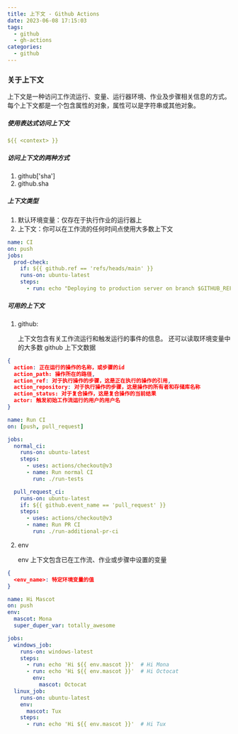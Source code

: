 ```yaml
---
title: 上下文 - Github Actions
date: 2023-06-08 17:15:03
tags:
  - github
  - gh-actions
categories:
  - github
---
```


### 关于上下文

上下文是一种访问工作流运行、变量、运行器环境、作业及步骤相关信息的方式。 每个上下文都是一个包含属性的对象，属性可以是字符串或其他对象。

##### 使用表达式访问上下文

```YAML
${{ <context> }}
```

##### 访问上下文的两种方式

1. github['sha']
2. github.sha

##### 上下文类型

1. 默认环境变量：仅存在于执行作业的运行器上
2. 上下文：你可以在工作流的任何时间点使用大多数上下文

```YAML
name: CI
on: push
jobs:
  prod-check:
    if: ${{ github.ref == 'refs/heads/main' }}
    runs-on: ubuntu-latest
    steps:
      - run: echo "Deploying to production server on branch $GITHUB_REF"
```

##### 可用的上下文

1. github:

   上下文包含有关工作流运行和触发运行的事件的信息。 还可以读取环境变量中的大多数 github 上下文数据

```JSON
{
  action: 正在运行的操作的名称，或步骤的id
  action_path: 操作所在的路径,
  action_ref: 对于执行操作的步骤，这是正在执行的操作的引用,
  action_repository: 对于执行操作的步骤，这是操作的所有者和存储库名称
  action_status: 对于复合操作，这是复合操作的当前结果
  actor: 触发初始工作流运行的用户的用户名
}
```
```YAML
name: Run CI
on: [push, pull_request]

jobs:
  normal_ci:
    runs-on: ubuntu-latest
    steps:
      - uses: actions/checkout@v3
      - name: Run normal CI
        run: ./run-tests

  pull_request_ci:
    runs-on: ubuntu-latest
    if: ${{ github.event_name == 'pull_request' }}
    steps:
      - uses: actions/checkout@v3
      - name: Run PR CI
        run: ./run-additional-pr-ci
```

2. env

   env 上下文包含已在工作流、作业或步骤中设置的变量

```JSON
{
  <env_name>: 特定环境变量的值
}
```
```YAML
name: Hi Mascot
on: push
env:
  mascot: Mona
  super_duper_var: totally_awesome

jobs:
  windows_job:
    runs-on: windows-latest
    steps:
      - run: echo 'Hi ${{ env.mascot }}'  # Hi Mona
      - run: echo 'Hi ${{ env.mascot }}'  # Hi Octocat
        env:
          mascot: Octocat
  linux_job:
    runs-on: ubuntu-latest
    env:
      mascot: Tux
    steps:
      - run: echo 'Hi ${{ env.mascot }}'  # Hi Tux
```
